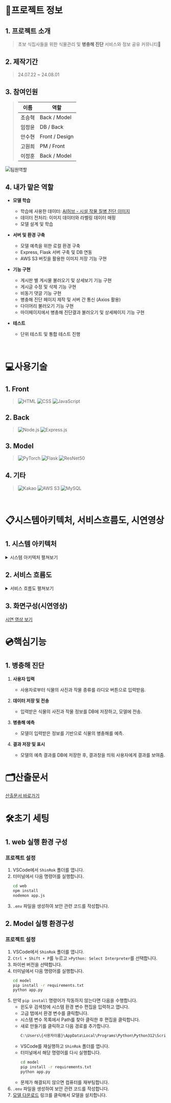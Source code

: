 
# 📄프로젝트 정보

## 1. 프로젝트 소개
> 초보 식집사들을 위한 식물관리 및 **병충해 진단** 서비스와 정보 공유 커뮤니티🐛

## 2. 제작기간
> 24.07.22 ~ 24.08.01

## 3. 참여인원

> | 이름 | 역할 |
> | --- | --- |
> | 조승혁 | Back / Model |
> | 임정윤 | DB / Back |
> | 안수현 | Front / Design |
> | 고원희 | PM / Front |
> | 이정훈 | Back / Model |

![팀원역할](https://jsh-1.s3.ap-northeast-2.amazonaws.com/%ED%99%94%EB%A9%B4+%EC%BA%A1%EC%B2%98+2024-08-27+021438.png)

## 4. 내가 맡은 역할

- **모델 학습**
  - 학습에 사용한 데이터: [AI허브 - 시설 작물 질병 진단 이미지](https://www.aihub.or.kr/aihubdata/data/view.do?currMenu=115&topMenu=100&aihubDataSe=data&dataSetSn=153)
  - 데이터 전처리: 이미지 데이터와 라벨링 데이터 매핑
  - 모델 설계 및 학습

- **서버 및 환경 구축**
  - 모델 예측을 위한 로컬 환경 구축
  - Express, Flask 서버 구축 및 DB 연동
  - AWS S3 버킷을 활용한 이미지 저장 기능 구현

- **기능 구현**
  - 게시판 별 게시물 불러오기 및 상세보기 기능 구현
  - 게시글 수정 및 삭제 기능 구현
  - 비동기 댓글 기능 구현
  - 병충해 진단 페이지 제작 및 서버 간 통신 (Axios 활용)
  - 다이어리 불러오기 기능 구현
  - 마이페이지에서 병충해 진단결과 불러오기 및 상세페이지 기능 구현

- **테스트**
  - 단위 테스트 및 통합 테스트 진행

<br>

#  💻사용기술
## 1. Front
> ![HTML](https://img.shields.io/badge/HTML-239120?style=for-the-badge&logo=html5&logoColor=white)
![CSS](https://img.shields.io/badge/CSS-239120?style=for-the-badge&logo=css3&logoColor=white)
![JavaScript](https://img.shields.io/badge/JavaScript-F7DF1E?style=for-the-badge&logo=JavaScript&logoColor=black)

## 2. Back
> ![Node.js](https://img.shields.io/badge/Node.js-43853D?style=for-the-badge&logo=node.js&logoColor=white)
![Express.js](https://img.shields.io/badge/Express.js-000000?style=for-the-badge&logo=express&logoColor=white)

## 3. Model
> ![PyTorch](https://img.shields.io/badge/PyTorch-EE4C2C?style=for-the-badge&logo=pytorch&logoColor=white)
![Flask](https://img.shields.io/badge/Flask-000000?style=for-the-badge&logo=flask&logoColor=white)
![ResNet50](https://img.shields.io/badge/ResNet50-0078D4?style=for-the-badge&logo=ai&logoColor=white)

## 4. 기타
> ![Kakao](https://img.shields.io/badge/Kakao-FEE500?style=for-the-badge&logo=kakaotalk&logoColor=black)
![AWS S3](https://img.shields.io/badge/AWS%20S3-569A31?style=for-the-badge&logo=amazonaws&logoColor=white)
![MySQL](https://img.shields.io/badge/MySQL-4479A1?style=for-the-badge&logo=mysql&logoColor=white)

<br>

# 📋시스템아키텍처, 서비스흐름도, 시연영상

## 1. 시스템 아키텍처
<details>
<summary>시스템 아키텍처 펼쳐보기</summary>
  
![시스템 아키텍처](https://jsh-1.s3.ap-northeast-2.amazonaws.com/%ED%99%94%EB%A9%B4+%EC%BA%A1%EC%B2%98+2024-08-27+020009.png)

</details>

## 2. 서비스 흐름도
<details>
<summary>서비스 흐름도 펼쳐보기</summary>

![서비스 흐름도](https://jsh-1.s3.ap-northeast-2.amazonaws.com/%ED%99%94%EB%A9%B4+%EC%BA%A1%EC%B2%98+2024-08-27+020433.png)

</details>

## 3. 화면구성(시연영상)
[시연 영상 보기](https://jsh-1.s3.ap-northeast-2.amazonaws.com/%EC%8B%9C%EC%97%B0%EC%98%81%EC%83%81.mp4)


# 💿핵심기능

## 1. 병충해 진단

1. **사용자 입력**
   - 사용자로부터 식물의 사진과 작물 종류를 라디오 버튼으로 입력받음.

2. **데이터 저장 및 전송**
   - 입력받은 식물의 사진과 작물 정보를 DB에 저장하고, 모델에 전송.

3. **병충해 예측**
   - 모델이 입력받은 정보를 기반으로 식물의 병충해를 예측.

4. **결과 저장 및 표시**
   - 모델의 예측 결과를 DB에 저장한 후, 결과창을 띄워 사용자에게 결과를 보여줌.

# 🗂️산출문서
[산출문서 바로가기](https://drive.google.com/drive/folders/1XQ3XyhBJjnDyQpw0U8z0sYyccLP9cGc6?usp=sharing)



# 🛠️초기 세팅
## 1. web 실행 환경 구성
### 프로젝트 설정
1. VSCode에서 `ShinRok` 폴더를 엽니다.
2. 터미널에서 다음 명령어를 실행합니다.
    ```sh
    cd web
    npm install
    nodemon app.js
    ```
3. `.env` 파일을 생성하여 보안 관련 코드를 작성합니다.

## 2. Model 실행 환경구성
### 프로젝트 설정
1. VSCode에서 `ShinRok` 폴더를 엽니다.
2. `Ctrl + Shift + P`를 누르고 `>Python: Select Interpreter`를 선택합니다.
3. 파이썬 버전을 선택합니다.
4. 터미널에서 다음 명령어를 실행합니다.
    ```sh
    cd model
    pip install -r requirements.txt
    python app.py
    ```
5. 만약 `pip install` 명령어가 작동하지 않는다면 다음을 수행합니다.
    - 윈도우 검색창에 시스템 환경 변수 편집을 입력하고 엽니다.
    - 고급 탭에서 환경 변수를 클릭합니다.
    - 시스템 변수 목록에서 Path를 찾아 클릭한 후 편집을 클릭합니다.
    - 새로 만들기를 클릭하고 다음 경로를 추가합니다.
        ```sh
        C:\Users\{사용자이름}\AppData\Local\Programs\Python\Python312\Scripts
        ```
    - VSCode를 재실행하고 `ShinRok` 폴더를 엽니다.
    - 터미널에서 해당 명령어를 다시 실행합니다.
        ```sh
        cd model
        pip install -r requirements.txt
        python app.py
        ```
    - 문제가 해결되지 않으면 컴퓨터를 재부팅합니다.
6. `.env` 파일을 생성하여 보안 관련 코드를 작성합니다.
7. [모델 다운로드](https://www.dropbox.com/scl/fi/37n03wq9icoxewm88gpyl/model_resnet50.pth?rlkey=oybb4n2mu9wrwkgw1o7o9n9hx&st=5loboqgt&dl=0) 링크를 클릭해서 모델을 설치합니다.
